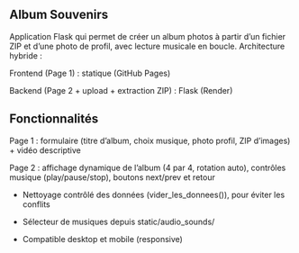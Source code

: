 Album Souvenirs
---------------
Application Flask qui permet de créer un album photos à partir d’un fichier ZIP et d’une photo de profil, avec lecture musicale en boucle.
Architecture hybride :

 Frontend (Page 1) : statique (GitHub Pages) 

 Backend (Page 2 + upload + extraction ZIP) : Flask (Render)    

Fonctionnalités
---------------
Page 1 : formulaire (titre d’album, choix musique, photo profil, ZIP d’images) + vidéo descriptive

Page 2 : affichage dynamique de l’album (4 par 4, rotation auto), contrôles musique (play/pause/stop), boutons next/prev et retour

- Nettoyage contrôlé des données (vider_les_donnees()), pour éviter les conflits

- Sélecteur de musiques depuis static/audio_sounds/

- Compatible desktop et mobile (responsive)




